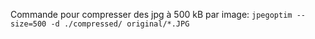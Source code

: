 Commande pour compresser des jpg à 500 kB par image:
`jpegoptim --size=500 -d ./compressed/ original/*.JPG`